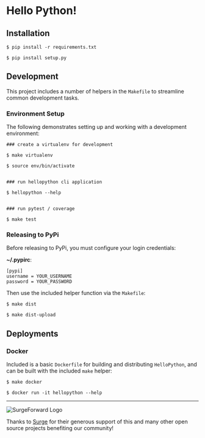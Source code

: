 # Hello Python!

## Installation

```
$ pip install -r requirements.txt

$ pip install setup.py
```

## Development

This project includes a number of helpers in the `Makefile` to streamline common development tasks.

### Environment Setup

The following demonstrates setting up and working with a development environment:

```
### create a virtualenv for development

$ make virtualenv

$ source env/bin/activate


### run hellopython cli application

$ hellopython --help


### run pytest / coverage

$ make test
```


### Releasing to PyPi

Before releasing to PyPi, you must configure your login credentials:

**~/.pypirc**:

```
[pypi]
username = YOUR_USERNAME
password = YOUR_PASSWORD
```

Then use the included helper function via the `Makefile`:

```
$ make dist

$ make dist-upload
```

## Deployments

### Docker

Included is a basic `Dockerfile` for building and distributing `HelloPython`,
and can be built with the included `make` helper:

```
$ make docker

$ docker run -it hellopython --help
```

__________

![SurgeForward Logo](https://surgeforward.com//wp-content/themes/understrap-master/images/logo.png) 

Thanks to [Surge](https://www.surgeforward.com/) for their generous support of this and many other open source projects benefiting our community! 
